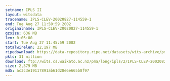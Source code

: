 ```yaml
---
setname: IPLS II
layout: witsdata
tracename: IPLS-CLEV-20020827-114559-1
end: Tue Aug 27 11:50:59 2002
originalname: IPLS-CLEV-20020827-114559-1
gzsize: 636 MB
len: 0:05:00
start: Tue Aug 27 11:45:59 2002
totalwirelen: 22,197 MB
ripedownload: https://data-repository.ripe.net/datasets/wits-archive/pma/long/ipls/2/IPLS-CLEV-20020827-114559-1.gz
pkts: 31 million
download: ftp://wits.cs.waikato.ac.nz/pma/long/ipls/2/IPLS-CLEV-20020827-114559-1.gz
size: 2,379 MB
md5: ac3c3e19117891ab61d28e6e665b8f97
---
```


